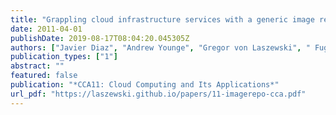 ```yaml
---
title: "Grappling cloud infrastructure services with a generic image repository"
date: 2011-04-01
publishDate: 2019-08-17T08:04:20.045305Z
authors: ["Javier Diaz", "Andrew Younge", "Gregor von Laszewski", " FugangWang", "Geoffrey C. Fox"]
publication_types: ["1"]
abstract: ""
featured: false
publication: "*CCA11: Cloud Computing and Its Applications*"
url_pdf: "https://laszewski.github.io/papers/11-imagerepo-cca.pdf"
---
```


